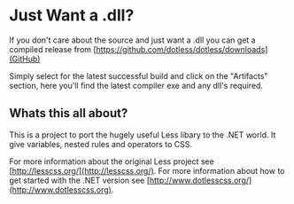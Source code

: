 Just Want a .dll?
=================

If you don't care about the source and just want a .dll you can get a compiled release from [https://github.com/dotless/dotless/downloads](GitHub)

Simply select for the latest successful build and click on the "Artifacts" section, here you'll find the latest compiler exe and any dll's required.


Whats this all about?
---------------------

This is a project to port the hugely useful Less libary to the .NET world. 
It give variables, nested rules and operators to CSS. 

For more information about the original Less project see [http://lesscss.org/](http://lesscss.org/).
For more information about how to get started with the .NET version see  [http://www.dotlesscss.org/](http://www.dotlesscss.org).
